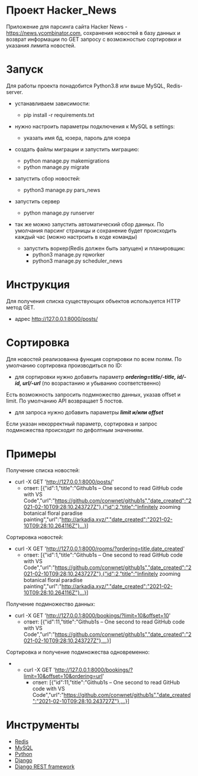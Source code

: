 # Проект Hacker_News

Приложение для парсинга сайта Hacker News - https://news.ycombinator.com, сохранения новостей в базу данных и возврат информации по GET запросу с возможностью сортировки и указания лимита новостей. 

# Запуск

Для работы проекта понадобится Python3.8 или выше MySQL, Redis-server.
+ устанавливаем зависимости:
    + pip install -r requirements.txt  
    
+ нужно настроить параметры подключения к MySQL в settings:
  + указать имя бд, юзера, пароль для юзера

      
+ создать файлы миграции и запустить миграцию:
    + python manage.py makemigrations  
    + python manage.py migrate  
      
+ запустить сбор новостей:
  + python3 manage.py pars_news  
    
+ запустить сервер
  + python manage.py runserver  
    
+ так же можно запустить автоматический сбор данных. 
  По умолчания парсинг страницы и сохранение будет происходить каждый час (можно настроить в коде команды)
  + запустить воркер(Redis должен быть запущен) и планировщик:
    + python3 manage.py rqworker
    + python3 manage.py scheduler_news
    
# Инструкция 

Для получения списка существующих объектов используется HTTP метод GET.
+ адрес http://127.0.0.1:8000/posts/
  
  
# Сортировка
Для новостей реализованна функция сортировки по всем полям. По умолчанию сортировка производиться по ID:
+ для сортировки нужно добавить параметр ***ordering=title/-title, id/-id, url/-url*** (по возрастанию и убыванию соответственно)
 
Есть возможность запросить подмножество данных, указав offset и limit. По умолчанию API возвращает 5
постов.
+ для запроса нужно добавить параметры ***limit и/или offset***   
  
Если указан некорректный параметр, сортировка и запрос подмножества происходит по дефолтным значениям.

  
# Примеры  
  
Получение списка новостей:
+ curl -X GET 'http://127.0.0.1:8000/posts/'
    + ответ: [{"id":1,"title":"Github1s – One second to read GitHub code with VS Code","url":"https://github.com/conwnet/github1s","date_created":"2021-02-10T09:28:10.243727Z"},{"id":2,"title":"Infinitely zooming botanical floral paradise painting","url":"http://arkadia.xyz/","date_created":"2021-02-10T09:28:10.264116Z"}...}]
      
Сортировка новостей:
+ curl -X GET 'http://127.0.0.1:8000/rooms/?ordering=title,date_created'
    + ответ: [{"id":1,"title":"Github1s – One second to read GitHub code with VS Code","url":"https://github.com/conwnet/github1s","date_created":"2021-02-10T09:28:10.243727Z"},{"id":2,"title":"Infinitely zooming botanical floral paradise painting","url":"http://arkadia.xyz/","date_created":"2021-02-10T09:28:10.264116Z"}...}]  
      
Получение подмножество данных:
+ curl -X GET 'http://127.0.0.1:8000/bookings/?limit=10&offset=10'
    + ответ: [{"id":11,"title":"Github1s – One second to read GitHub code with VS Code","url":"https://github.com/conwnet/github1s","date_created":"2021-02-10T09:28:10.243727Z"},...}]  
    
Сортировка и получение подмножества одновременно:
+ + curl -X GET 'http://127.0.0.1:8000/bookings/?limit=10&offset=10&ordering=url'
    + ответ: [{"id":11,"title":"Github1s – One second to read GitHub code with VS Code","url":"https://github.com/conwnet/github1s","date_created":"2021-02-10T09:28:10.243727Z"},...}] 
    
# Инструменты
+ [Redis](https://redis.io/)
+ [MySQL](https://www.mysql.com/)
+ [Python](https://www.python.org/)
+ [Django](https://www.djangoproject.com/)
+ [Django REST framework](https://www.django-rest-framework.org/)
